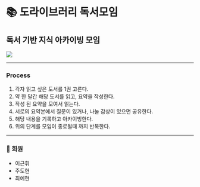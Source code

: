 # 📚 도라이브러리 독서모임 
## 독서 기반 지식 아카이빙 모임
<img src="https://img.shields.io/badge/%EB%8F%84%EB%9D%BC%EC%9D%B4%EB%B8%8C%EB%9F%AC%EB%A6%AC-0.1.0--pilot-brightgreen">

---

### Process
1. 각자 읽고 싶은 도서를 1권 고른다.
2. 약 한 달간 해당 도서를 읽고, 요약을 작성한다.
3. 작성 된 요약을 모여서 읽는다.
4. 서로의 요약본에서 질문이 있거나, 나눌 감상이 있으면 공유한다.
5. 해당 내용을 기록하고 아카이빙한다.
6. 위의 단계를 모임이 종료될때 까지 반복한다.

---

### 🙍 회원
- 이근휘
- 주도현
- 최예현